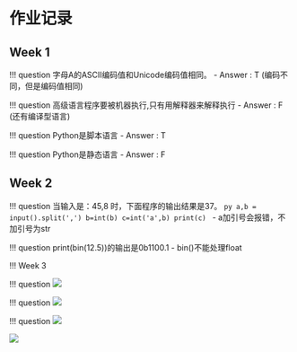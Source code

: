 # 作业记录

## Week 1

!!! question
    字母A的ASCII编码值和Unicode编码值相同。
    - Answer : T (编码不同，但是编码值相同)

!!! question
    高级语言程序要被机器执行,只有用解释器来解释执行
    - Answer : F (还有编译型语言)

!!! question
    Python是脚本语言
    - Answer : T

!!! question
    Python是静态语言
    - Answer : F

## Week 2

!!! question
    当输入是：45,8 时，下面程序的输出结果是37。
    ```py
    a,b = input().split(',')
    b=int(b)
    c=int('a',b)
    print(c)
    ```
    - a加引号会报错，不加引号为str

!!! question
    print(bin(12.5))的输出是0b1100.1
    - bin()不能处理float

!!! Week 3

!!! question
    ![](https://blog-pic-thorin.oss-cn-hangzhou.aliyuncs.com/649d8c5a50706e58f094b5e4b62d7c0.png)

!!! question 
    ![](https://blog-pic-thorin.oss-cn-hangzhou.aliyuncs.com/3fdb2ff93fd9ab39d5a9cb60ad7a58b.png)

!!! question
    ![](https://blog-pic-thorin.oss-cn-hangzhou.aliyuncs.com/fbb1e46660861cf6ad8bf200163cecc.png)

![](https://blog-pic-thorin.oss-cn-hangzhou.aliyuncs.com/755c688a38525830c1cad5f77e698f3.png)
